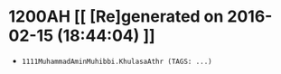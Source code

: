 # 1200AH [[ [Re]generated on 2016-02-15 (18:44:04) ]]

* `1111MuhammadAminMuhibbi.KhulasaAthr (TAGS: ...)`
